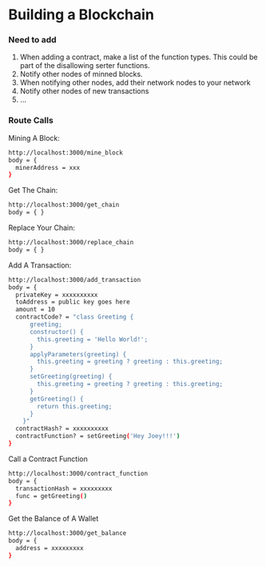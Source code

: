 # Building a Blockchain

### Need to add

1. When adding a contract, make a list of the function types. This could be part of the disallowing serter functions.
1. Notify other nodes of minned blocks.
2. When notifying other nodes, add their network nodes to your network
3. Notify other nodes of new transactions
4. ...

### Route Calls

Mining A Block:

```bash
http://localhost:3000/mine_block
body = {
  minerAddress = xxx
}
```

Get The Chain:

```bash
http://localhost:3000/get_chain
body = { }
```

Replace Your Chain:

```bash
http://localhost:3000/replace_chain
body = { }
```

Add A Transaction:

```bash
http://localhost:3000/add_transaction
body = {
  privateKey = xxxxxxxxxx
  toAddress = public key goes here
  amount = 10
  contractCode? = "class Greeting {
      greeting;
      constructor() {
        this.greeting = 'Hello World!';
      }
      applyParameters(greeting) {
        this.greeting = greeting ? greeting : this.greeting;
      }
      setGreeting(greeting) {
        this.greeting = greeting ? greeting : this.greeting;
      }
      getGreeting() {
        return this.greeting;
      }
    }"
  contractHash? = xxxxxxxxxx
  contractFunction? = setGreeting('Hey Joey!!!')
}
```

Call a Contract Function

```bash
http://localhost:3000/contract_function
body = {
  transactionHash = xxxxxxxxx
  func = getGreeting()
}
```

Get the Balance of A Wallet

```bash
http://localhost:3000/get_balance
body = {
  address = xxxxxxxxx
}
```
